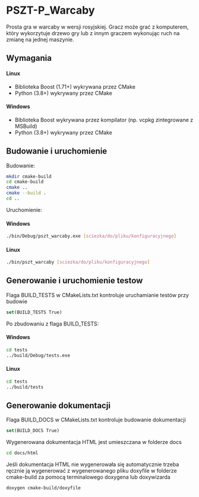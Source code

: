 # PSZT-P_Warcaby
Prosta gra w warcaby w wersji rosyjskiej. Gracz może grać z komputerem, który wykorzytuje drzewo gry lub z innym graczem wykonując ruch na zmianę na jednej maszynie.

## Wymagania
#### Linux
- Biblioteka Boost (1.71+) wykrywana przez CMake
- Python (3.8+) wykrywany przez CMake
#### Windows
- Biblioteka Boost wykrywana przez kompilator (np. vcpkg zintegrowane z MSBuild)
- Python (3.8+) wykrywany przez CMake

## Budowanie i uruchomienie
Budowanie:
``` sh
mkdir cmake-build
cd cmake-build
cmake ..
cmake --build .
cd ..
```
Uruchomienie:
#### Windows
``` sh
./bin/Debug/pszt_warcaby.exe [sciezka/do/pliku/konfiguracyjnego]
```
#### Linux
``` sh
./bin/pszt_warcaby [sciezka/do/pliku/konfiguracyjnego]
```
## Generowanie i uruchomienie testow
Flaga BUILD_TESTS w CMakeLists.txt kontroluje uruchamianie testów przy budowie
``` cmake
set(BUILD_TESTS True)
```
Po zbudowaniu z flaga BUILD_TESTS:
#### Windows
``` sh
cd tests
../build/Debug/tests.exe
```
#### Linux
``` sh
cd tests
../build/tests
```
## Generowanie dokumentacji
Flaga BUILD_DOCS w CMakeLists.txt kontroluje budowanie dokumentacji
``` cmake
set(BUILD_DOCS True)
```
Wygenerowana dokumentacja HTML jest umieszczana w folderze docs
``` sh
cd docs/html
```
Jeśli dokumentacja HTML nie wygenerowała się automatycznie trzeba ręcznie ją wygenerować z wygenerowanego pliku doxyfile w folderze cmake-build za pomocą terminalowego doxygena lub doxywizarda
``` sh
doxygen cmake-build/doxyfile
```
